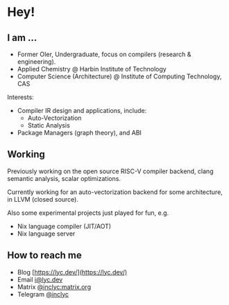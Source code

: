 # Hey!

## I am ...

- Former OIer, Undergraduate, focus on compilers (research & engineering).
- Applied Chemistry @ Harbin Institute of Technology
- Computer Science (Architecture) @ Institute of Computing Technology, CAS

Interests:

- Compiler IR design and applications, include:
  - Auto-Vectorization
  - Static Analysis
- Package Managers (graph theory), and ABI

## Working

Previously working on the open source RISC-V compiler backend, clang semantic analysis, scalar optimizations. 

Currently working for an auto-vectorization backend for some architecture, in LLVM (closed source). 

Also some experimental projects just played for fun, e.g.

- Nix language compiler (JIT/AOT)
- Nix language server


## How to reach me

- Blog [https://lyc.dev/](https://lyc.dev/)
- Email [i@lyc.dev](mailto:i@lyc.dev)
- Matrix [@inclyc:matrix.org](https://matrix.to/#/@inclyc:matrix.org)
- Telegram [@inclyc](https://t.me/inclyc)
